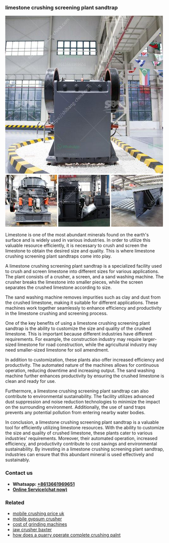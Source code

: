<h3>limestone crushing screening plant sandtrap</h3><img src='1703042151.jpg' alt=''><p>Limestone is one of the most abundant minerals found on the earth's surface and is widely used in various industries. In order to utilize this valuable resource efficiently, it is necessary to crush and screen the limestone to obtain the desired size and quality. This is where limestone crushing screening plant sandtraps come into play.</p><p>A limestone crushing screening plant sandtrap is a specialized facility used to crush and screen limestone into different sizes for various applications. The plant consists of a crusher, a screen, and a sand washing machine. The crusher breaks the limestone into smaller pieces, while the screen separates the crushed limestone according to size.</p><p>The sand washing machine removes impurities such as clay and dust from the crushed limestone, making it suitable for different applications. These machines work together seamlessly to enhance efficiency and productivity in the limestone crushing and screening process.</p><p>One of the key benefits of using a limestone crushing screening plant sandtrap is the ability to customize the size and quality of the crushed limestone. This is important because different industries have different requirements. For example, the construction industry may require larger-sized limestone for road construction, while the agricultural industry may need smaller-sized limestone for soil amendment.</p><p>In addition to customization, these plants also offer increased efficiency and productivity. The automated nature of the machines allows for continuous operation, reducing downtime and increasing output. The sand washing machine further enhances productivity by ensuring the crushed limestone is clean and ready for use.</p><p>Furthermore, a limestone crushing screening plant sandtrap can also contribute to environmental sustainability. The facility utilizes advanced dust suppression and noise reduction technologies to minimize the impact on the surrounding environment. Additionally, the use of sand traps prevents any potential pollution from entering nearby water bodies.</p><p>In conclusion, a limestone crushing screening plant sandtrap is a valuable tool for efficiently utilizing limestone resources. With the ability to customize the size and quality of crushed limestone, these plants cater to various industries' requirements. Moreover, their automated operation, increased efficiency, and productivity contribute to cost savings and environmental sustainability. By investing in a limestone crushing screening plant sandtrap, industries can ensure that this abundant mineral is used effectively and sustainably.</p><h3>Contact us</h3><ul><li><strong>Whatsapp:&nbsp;<a href="https://wa.me/8613661969651">+8613661969651</a></strong></li><li><a href="https://swt.shibang-china.com/?git&amp;zhl&amp;limestone crushing screening plant sandtrap"><strong>Online Service(chat now)</strong></a></li></ul><h3>Related</h3><ul><li><a href='mobile crushing price uk.md'>mobile crushing price uk</a></li><li><a href='mobile gypsum crusher.md'>mobile gypsum crusher</a></li><li><a href='cost of grinding machines.md'>cost of grinding machines</a></li><li><a href='jaw crusher baxter.md'>jaw crusher baxter</a></li><li><a href='how does a quarry operate complete crushing palnt.md'>how does a quarry operate complete crushing palnt</a></li></ul>